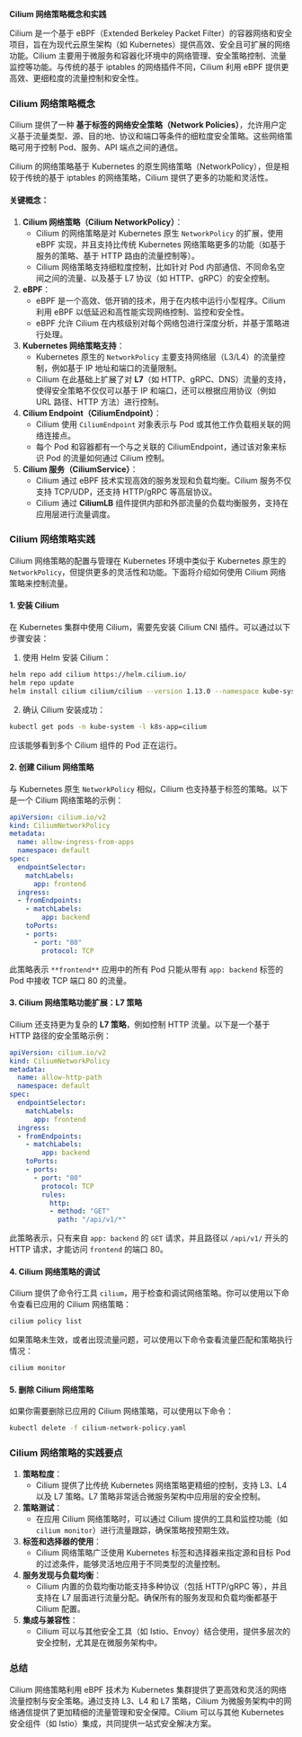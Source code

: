 **Cilium 网络策略概念和实践**

Cilium 是一个基于 eBPF（Extended Berkeley Packet Filter）的容器网络和安全项目，旨在为现代云原生架构（如 Kubernetes）提供高效、安全且可扩展的网络功能。Cilium 主要用于微服务和容器化环境中的网络管理、安全策略控制、流量监控等功能。与传统的基于 iptables 的网络插件不同，Cilium 利用 eBPF 提供更高效、更细粒度的流量控制和安全性。

### **Cilium 网络策略概念**
Cilium 提供了一种 **基于标签的网络安全策略（Network Policies）**，允许用户定义基于流量类型、源、目的地、协议和端口等条件的细粒度安全策略。这些网络策略可用于控制 Pod、服务、API 端点之间的通信。

Cilium 的网络策略基于 Kubernetes 的原生网络策略（NetworkPolicy），但是相较于传统的基于 iptables 的网络策略，Cilium 提供了更多的功能和灵活性。

#### **关键概念：**
1. **Cilium 网络策略（Cilium NetworkPolicy）**：
    - Cilium 的网络策略是对 Kubernetes 原生 `NetworkPolicy` 的扩展，使用 eBPF 实现，并且支持比传统 Kubernetes 网络策略更多的功能（如基于服务的策略、基于 HTTP 路由的流量控制等）。
    - Cilium 网络策略支持细粒度控制，比如针对 Pod 内部通信、不同命名空间之间的流量、以及基于 L7 协议（如 HTTP、gRPC）的安全控制。
2. **eBPF**：
    - eBPF 是一个高效、低开销的技术，用于在内核中运行小型程序。Cilium 利用 eBPF 以低延迟和高性能实现网络控制、监控和安全性。
    - eBPF 允许 Cilium 在内核级别对每个网络包进行深度分析，并基于策略进行处理。
3. **Kubernetes 网络策略支持**：
    - Kubernetes 原生的 `NetworkPolicy` 主要支持网络层（L3/L4）的流量控制，例如基于 IP 地址和端口的流量限制。
    - Cilium 在此基础上扩展了对 **L7**（如 HTTP、gRPC、DNS）流量的支持，使得安全策略不仅仅可以基于 IP 和端口，还可以根据应用协议（例如 URL 路径、HTTP 方法）进行控制。
4. **Cilium Endpoint（CiliumEndpoint）**：
    - Cilium 使用 `CiliumEndpoint` 对象表示与 Pod 或其他工作负载相关联的网络连接点。
    - 每个 Pod 和容器都有一个与之关联的 CiliumEndpoint，通过该对象来标识 Pod 的流量如何通过 Cilium 控制。
5. **Cilium 服务（CiliumService）**：
    - Cilium 通过 eBPF 技术实现高效的服务发现和负载均衡。Cilium 服务不仅支持 TCP/UDP，还支持 HTTP/gRPC 等高层协议。
    - Cilium 通过 **CiliumLB** 组件提供内部和外部流量的负载均衡服务，支持在应用层进行流量调度。

### **Cilium 网络策略实践**
Cilium 网络策略的配置与管理在 Kubernetes 环境中类似于 Kubernetes 原生的 `NetworkPolicy`，但提供更多的灵活性和功能。下面将介绍如何使用 Cilium 网络策略来控制流量。

#### 1. **安装 Cilium**
在 Kubernetes 集群中使用 Cilium，需要先安装 Cilium CNI 插件。可以通过以下步骤安装：

1. 使用 Helm 安装 Cilium：

```bash
helm repo add cilium https://helm.cilium.io/
helm repo update
helm install cilium cilium/cilium --version 1.13.0 --namespace kube-system
```

2. 确认 Cilium 安装成功：

```bash
kubectl get pods -n kube-system -l k8s-app=cilium
```

应该能够看到多个 Cilium 组件的 Pod 正在运行。

#### 2. **创建 Cilium 网络策略**
与 Kubernetes 原生 `NetworkPolicy` 相似，Cilium 也支持基于标签的策略。以下是一个 Cilium 网络策略的示例：

```yaml
apiVersion: cilium.io/v2
kind: CiliumNetworkPolicy
metadata:
  name: allow-ingress-from-apps
  namespace: default
spec:
  endpointSelector:
    matchLabels:
      app: frontend
  ingress:
  - fromEndpoints:
    - matchLabels:
        app: backend
    toPorts:
    - ports:
      - port: "80"
        protocol: TCP
```

此策略表示 `**frontend**` 应用中的所有 Pod 只能从带有 `app: backend` 标签的 Pod 中接收 TCP 端口 80 的流量。

#### 3. **Cilium 网络策略功能扩展：L7 策略**
Cilium 还支持更为复杂的 **L7 策略**，例如控制 HTTP 流量。以下是一个基于 HTTP 路径的安全策略示例：

```yaml
apiVersion: cilium.io/v2
kind: CiliumNetworkPolicy
metadata:
  name: allow-http-path
  namespace: default
spec:
  endpointSelector:
    matchLabels:
      app: frontend
  ingress:
  - fromEndpoints:
    - matchLabels:
        app: backend
    toPorts:
    - ports:
      - port: "80"
        protocol: TCP
        rules:
          http:
          - method: "GET"
            path: "/api/v1/*"
```

此策略表示，只有来自 `app: backend` 的 `GET` 请求，并且路径以 `/api/v1/` 开头的 HTTP 请求，才能访问 `frontend` 的端口 80。

#### 4. **Cilium 网络策略的调试**
Cilium 提供了命令行工具 `cilium`，用于检查和调试网络策略。你可以使用以下命令查看已应用的 Cilium 网络策略：

```bash
cilium policy list
```

如果策略未生效，或者出现流量问题，可以使用以下命令查看流量匹配和策略执行情况：

```bash
cilium monitor
```

#### 5. **删除 Cilium 网络策略**
如果你需要删除已应用的 Cilium 网络策略，可以使用以下命令：

```bash
kubectl delete -f cilium-network-policy.yaml
```

### **Cilium 网络策略的实践要点**
1. **策略粒度**：
    - Cilium 提供了比传统 Kubernetes 网络策略更精细的控制，支持 L3、L4 以及 L7 策略。L7 策略非常适合微服务架构中应用层的安全控制。
2. **策略测试**：
    - 在应用 Cilium 网络策略时，可以通过 Cilium 提供的工具和监控功能（如 `cilium monitor`）进行流量跟踪，确保策略按预期生效。
3. **标签和选择器的使用**：
    - Cilium 网络策略广泛使用 Kubernetes 标签和选择器来指定源和目标 Pod 的过滤条件，能够灵活地应用于不同类型的流量控制。
4. **服务发现与负载均衡**：
    - Cilium 内置的负载均衡功能支持多种协议（包括 HTTP/gRPC 等），并且支持在 L7 层面进行流量分配。确保所有的服务发现和负载均衡都基于 Cilium 配置。
5. **集成与兼容性**：
    - Cilium 可以与其他安全工具（如 Istio、Envoy）结合使用，提供多层次的安全控制，尤其是在微服务架构中。

### **总结**
Cilium 网络策略利用 eBPF 技术为 Kubernetes 集群提供了更高效和灵活的网络流量控制与安全策略。通过支持 L3、L4 和 L7 策略，Cilium 为微服务架构中的网络通信提供了更加精细的流量管理和安全保障。Cilium 可以与其他 Kubernetes 安全组件（如 Istio）集成，共同提供一站式安全解决方案。

